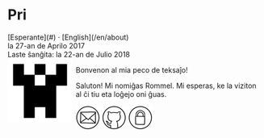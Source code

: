 Pri
===

<div class="center">[Esperante](#) · [English](/en/about)</div>
<div class="center">la 27-an de Aprilo 2017</div>
<div class="center">Laste ŝanĝita: la 22-an de Julio 2018</div>

<img style="margin-right: 0.5em; margin-bottom: 0.5em;" src="/bil/identicon.png" alt="identicon.png" title="Ve!" align="left" />

Bonvenon al mia peco de teksaĵo!

Saluton! Mi nomiĝas Rommel. Mi esperas, ke la viziton al ĉi tiu eta loĝejo oni ĝuas.

[![ebzzry@ebzzry.io](/bil/posxtobildeto-00-48x48.png "ebzzry@ebzzry.io")](mailto:ebzzry@ebzzry.io) [![github.com/ebzzry](/bil/githubobildeto-00-48x48.png "github.com/ebzzry")](https://github.com/ebzzry) [![GPG](/bil/gpgobildeto-00-48x48.png "GPG")](/dat/ebzzry-gpg.pub)
